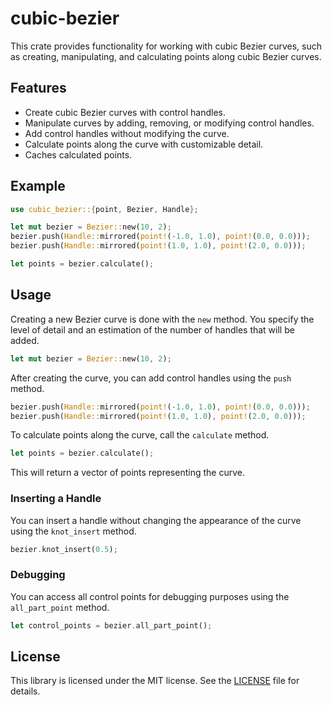 # cubic-bezier

This crate provides functionality for working with cubic Bezier curves, such as creating, manipulating, and calculating points along cubic Bezier curves.

## Features

- Create cubic Bezier curves with control handles.
- Manipulate curves by adding, removing, or modifying control handles.
- Add control handles without modifying the curve.
- Calculate points along the curve with customizable detail.
- Caches calculated points.

## Example

```rust
use cubic_bezier::{point, Bezier, Handle};

let mut bezier = Bezier::new(10, 2);
bezier.push(Handle::mirrored(point!(-1.0, 1.0), point!(0.0, 0.0)));
bezier.push(Handle::mirrored(point!(1.0, 1.0), point!(2.0, 0.0)));

let points = bezier.calculate();
```

## Usage

Creating a new Bezier curve is done with the `new` method. You specify the level of detail and an estimation of the number of handles that will be added. 

```rust
let mut bezier = Bezier::new(10, 2);
```

After creating the curve, you can add control handles using the `push` method.

```rust
bezier.push(Handle::mirrored(point!(-1.0, 1.0), point!(0.0, 0.0)));
bezier.push(Handle::mirrored(point!(1.0, 1.0), point!(2.0, 0.0)));
```

To calculate points along the curve, call the `calculate` method.

```rust
let points = bezier.calculate();
```

This will return a vector of points representing the curve.

### Inserting a Handle

You can insert a handle without changing the appearance of the curve using the `knot_insert` method.

```rust
bezier.knot_insert(0.5);
```

### Debugging

You can access all control points for debugging purposes using the `all_part_point` method.

```rust
let control_points = bezier.all_part_point();
```

## License

This library is licensed under the MIT license. See the [LICENSE](LICENSE) file for details.